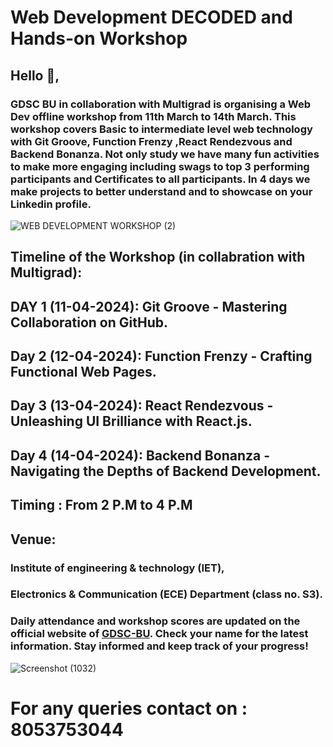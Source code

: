 # Web Development DECODED and Hands-on Workshop

## Hello 👋,
### GDSC BU in collaboration with Multigrad  is organising a Web Dev offline workshop  from 11th March to 14th March. This workshop covers Basic to intermediate level web technology with Git Groove, Function Frenzy ,React Rendezvous and Backend Bonanza.  Not only study we have many fun activities to make more engaging including swags to top 3 performing participants and Certificates to all participants. In 4 days we make projects to better understand and to showcase on your Linkedin profile.

![WEB DEVELOPMENT WORKSHOP (2)](https://github.com/yashxjain/Webworkshop/assets/114987574/87b5d1c8-7fb5-496e-90b5-b57c03eaf17c)

## Timeline of the Workshop (in collabration with Multigrad):

## DAY 1 (11-04-2024): Git Groove - Mastering Collaboration on GitHub.
## Day 2 (12-04-2024): Function Frenzy - Crafting Functional Web Pages.
## Day 3 (13-04-2024): React Rendezvous - Unleashing UI Brilliance with React.js. 
## Day 4 (14-04-2024): Backend Bonanza - Navigating the Depths of Backend Development.

## Timing : From 2 P.M to 4 P.M

## Venue:

### Institute of engineering & technology (IET),
### Electronics & Communication (ECE) Department (class no. S3).

### Daily attendance and workshop scores are updated on the official website of [GDSC-BU](https://gdsc23bundelkhanduniversity.github.io/web-workshop.html). Check your name for the latest information. Stay informed and keep track of your progress!
![Screenshot (1032)](https://github.com/yashxjain/Webworkshop/assets/114987574/f432cf69-49b4-41a3-b410-148d8d39efb6)

# For any queries contact on : 8053753044 
